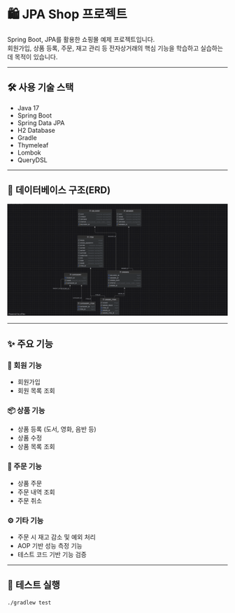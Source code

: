 # 🛍️ JPA Shop 프로젝트

Spring Boot, JPA를 활용한 쇼핑몰 예제 프로젝트입니다.  
회원가입, 상품 등록, 주문, 재고 관리 등 전자상거래의 핵심 기능을 학습하고 실습하는 데 목적이 있습니다.

---

## 🛠️ 사용 기술 스택

- Java 17  
- Spring Boot  
- Spring Data JPA  
- H2 Database  
- Gradle  
- Thymeleaf  
- Lombok  
- QueryDSL  

---

## 📂 데이터베이스 구조(ERD)
![ERD](src/main/resources/static/img/jpashop-erd.png)

---

## ✨ 주요 기능

### 👤 회원 기능
- 회원가입  
- 회원 목록 조회  

### 📦 상품 기능
- 상품 등록 (도서, 영화, 음반 등)  
- 상품 수정  
- 상품 목록 조회  

### 🧾 주문 기능
- 상품 주문  
- 주문 내역 조회  
- 주문 취소  

### ⚙ 기타 기능
- 주문 시 재고 감소 및 예외 처리  
- AOP 기반 성능 측정 기능  
- 테스트 코드 기반 기능 검증  

---

## 🧪 테스트 실행

```bash
./gradlew test
